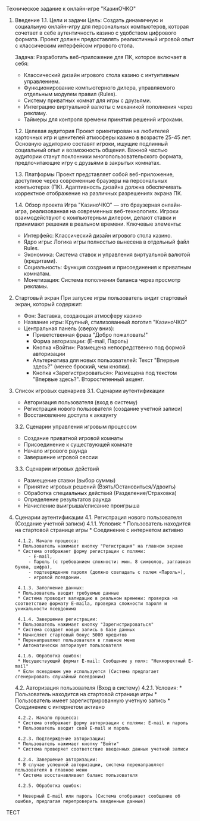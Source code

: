 Техническое задание к онлайн-игре "КазинОЧКО"

1. Введение
    1.1. Цели и задачи
    Цель: Создать динамичную и социальную онлайн-игру для персональных компьютеров, которая сочетает в себе аутентичность казино с удобством цифрового формата. Проект должен предоставлять реалистичный игровой опыт с классическим интерфейсом игрового стола.

    Задача: Разработать веб-приложение для ПК, которое включает в себя:

    * Классический дизайн игрового стола казино с интуитивным управлением.
    * Функционирование компьютерного дилера, управляемого отдельным модулем правил (Rules).
    * Систему приватных комнат для игры с друзьями.
    * Интеграцию виртуальной валюты с механикой пополнения через рекламу.
    * Таймеры для контроля времени принятия решений игроками.

    1.2. Целевая аудитория
    Проект ориентирован на любителей карточных игр и ценителей атмосферы казино в возрасте 25-45 лет. Основную аудиторию составят игроки, ищущие подлинный социальный опыт и возможность общения. Важной частью аудитории станут поклонники многопользовательского формата, предпочитающие игру с друзьями в закрытых комнатах.

    1.3. Платформы
    Проект представляет собой веб-приложение, доступное через современные браузеры на персональных компьютерах (ПК). Адаптивность дизайна должна обеспечивать корректное отображение на различных разрешениях экрана ПК.

    1.4. Обзор проекта
    Игра "КазиноЧКО" — это браузерная онлайн-игра, реализованная на современных веб-технологиях. Игроки взаимодействуют с компьютерным дилером, делают ставки и принимают решения в реальном времени. Ключевые элементы:
    * Интерфейс: Классический дизайн игрового стола казино.
    * Ядро игры: Логика игры полностью вынесена в отдельный файл Rules.
    * Экономика: Система ставок и управления виртуальной валютой (кредитами).
    * Социальность: Функция создания и присоединения к приватным комнатам.
    * Монетизация: Система пополнения баланса через просмотр рекламы.

2. Стартовый экран
    При запуске игры пользователь видит стартовый экран, который содержит:

    * Фон: Заставка, создающая атмосферу казино
    * Название игры: Крупный, стилизованный логотип "КазиноЧКО"
    * Центральная панель (сверху вниз):
      *  Приветственная фраза "Добро пожаловать!"
      *  Форма авторизации: (E-mail, Пароль)
      *  Кнопка «Войти»: Размещена непосредственно под формой авторизации
      *  Альтернатива для новых пользователей: Текст "Впервые здесь?" (менее броский, чем кнопки).
      *  Кнопка «Зарегистрироваться»: Размещена под текстом "Впервые здесь?". Второстепенный акцент.

3. Список игровых сценариев
    3.1. Сценарии аутентификации
    * Авторизация пользователя (вход в систему)
    * Регистрация нового пользователя (создание учетной записи)
    * Восстановление доступа к аккаунту

    3.2. Сценарии управления игровым процессом
    * Создание приватной игровой комнаты
    * Присоединение к существующей комнате
    * Начало игрового раунда
    * Завершение игровой сессии

    3.3. Сценарии игровых действий
    * Размещение ставки (выбор суммы)
    * Принятие игровых решений (Взять/Остановиться/Удвоить)
    * Обработка специальных действий (Разделение/Страховка)
    * Определение результатов раунда
    * Начисление выигрыша/списание проигрыша
  
4. Сценарии аутентификации
    4.1. Регистрация нового пользователя (Создание учетной записи)
        4.1.1. Условия:
        * Пользователь находится на стартовой странице игры
        * Соединение с интернетом активно

        4.1.2. Начало процесса:
        * Пользователь нажимает кнопку "Регистрация" на главном экране
        * Система отображает форму регистрации с полями: 
            - E-mail,
            - Пароль (с требованием сложности: мин. 8 символов, заглавная буква, цифра),
            - подтверждение пароля (должно совпадать с полем «Пароль»),
            - игровой псевдоним.

        4.1.3. Заполнение данных:
        * Пользователь вводит требуемые данные
        * Система проводит валидацию в реальном времени: проверка на соответствие формату E-mailа, проверка сложности пароля и уникальности псевдонима
    
        4.1.4. Завершение регистрации:
        * Пользователь нажимает кнопку "Зарегистрироваться"
        * Система создает новую запись в базе данных
        * Начисляет стартовый бонус 5000 кредитов
        * Перенаправляет пользователя в главное меню
        * Автоматически авторизует пользователя

        4.1.6. Обработка ошибок:
        * Несуществующий формат E-mail: Сообщение у поля: "Неккоректный E-mail"
        * Если псевдоним уже используется (Система предлагает сгенерировать случайный псевдоним)

     4.2. Авторизация пользователя (Вход в систему)
        4.2.1. Условия:
        * Пользователь находится на стартовой странице игры
        * Пользователь имеет зарегистрированную учетную запись
        * Соединение с интернетом активно

        4.2.2. Начало процесса:
        * Система отображает форму авторизации с полями: E-mail и пароль
        * Пользователь вводит свой E-mail и пароль

        4.2.3. Подтверждение авторизации:
        * Пользователь нажимает кнопку "Войти"
        * Система проверяет соответствие введенных данных учетной записи

        4.2.4. Завершение авторизации:
        * В случае успешной авторизации, система перенаправляет пользователя в главное меню
        * Система восстанавливает баланс пользователя

        4.2.5. Обработка ошибок:

        * Неверный E-mail или пароль (Система отображает сообщение об ошибке, предлагая перепроверить введенные данные)
ТЕСТ
